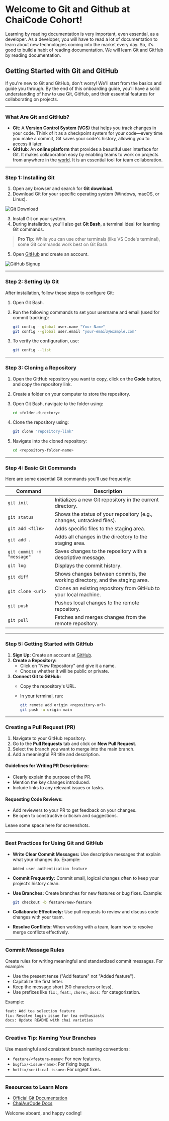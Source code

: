 # Welcome to Git and Github at ChaiCode Cohort!

Learning by reading documentation is very important, even essential, as a developer. As a developer, you will have to read a lot of documentation to learn about new technologies coming into the market every day. So, it’s good to build a habit of reading documentation. We will learn Git and GitHub by reading documentation.

## Getting Started with Git and GitHub

If you're new to Git and GitHub, don't worry! We'll start from the basics and guide you through. By the end of this onboarding guide, you'll have a solid understanding of how to use Git, GitHub, and their essential features for collaborating on projects.

---

### What Are Git and GitHub?

- **Git**: A **Version Control System (VCS)** that helps you track changes in your code. Think of it as a checkpoint system for your code—every time you make a commit, Git saves your code's history, allowing you to access it later.
- **GitHub**: An **online platform** that provides a beautiful user interface for Git. It makes collaboration easy by enabling teams to work on projects from anywhere in the [world](http://world.it). It is an essential tool for team collaboration.

---

### Step 1: Installing Git

1. Open any browser and search for **Git download**.
2. Download Git for your specific operating system (Windows, macOS, or Linux).

![Git Download](path/to/git-download.png)

3. Install Git on your system.
4. During installation, you'll also get **Git Bash**, a terminal ideal for learning Git commands.

> **Pro Tip:** While you can use other terminals (like VS Code's terminal), some Git commands work best on Git Bash.

5. Open [GitHub](http://github.com) and create an account.

![GitHub Signup](path/to/github-signup.png)

---

### Step 2: Setting Up Git

After installation, follow these steps to configure Git:

1. Open Git Bash.
2. Run the following commands to set your username and email (used for commit tracking):

   ```bash
   git config --global user.name "Your Name"
   git config --global user.email "your-email@example.com"
   ```

3. To verify the configuration, use:

   ```bash
   git config --list
   ```

---

### Step 3: Cloning a Repository

1. Open the GitHub repository you want to copy, click on the **Code** button, and copy the repository link.
2. Create a folder on your computer to store the repository.
3. Open Git Bash, navigate to the folder using:

   ```bash
   cd <folder-directory>
   ```

4. Clone the repository using:

   ```bash
   git clone "repository-link"
   ```

5. Navigate into the cloned repository:

   ```bash
   cd <repository-folder-name>
   ```

---

### Step 4: Basic Git Commands

Here are some essential Git commands you'll use frequently:

| **Command**              | **Description**                                                             |
|---------------------------|-----------------------------------------------------------------------------|
| `git init`               | Initializes a new Git repository in the current directory.                 |
| `git status`             | Shows the status of your repository (e.g., changes, untracked files).      |
| `git add <file>`         | Adds specific files to the staging area.                                   |
| `git add .`              | Adds all changes in the directory to the staging area.                     |
| `git commit -m "message"`| Saves changes to the repository with a descriptive message.                |
| `git log`                | Displays the commit history.                                               |
| `git diff`               | Shows changes between commits, the working directory, and the staging area.|
| `git clone <url>`        | Clones an existing repository from GitHub to your local machine.           |
| `git push`               | Pushes local changes to the remote repository.                             |
| `git pull`               | Fetches and merges changes from the remote repository.                     |

---

### Step 5: Getting Started with GitHub

1. **Sign Up:** Create an account at [GitHub](https://github.com/).
2. **Create a Repository:**
   - Click on "New Repository" and give it a name.
   - Choose whether it will be public or private.
3. **Connect Git to GitHub:**
   - Copy the repository's URL.
   - In your terminal, run:

     ```bash
     git remote add origin <repository-url>
     git push -u origin main
     ```

---

### Creating a Pull Request (PR)

1. Navigate to your GitHub repository.
2. Go to the **Pull Requests** tab and click on **New Pull Request**.
3. Select the branch you want to merge into the main branch.
4. Add a meaningful PR title and description.

#### Guidelines for Writing PR Descriptions:

- Clearly explain the purpose of the PR.
- Mention the key changes introduced.
- Include links to any relevant issues or tasks.

#### Requesting Code Reviews:

- Add reviewers to your PR to get feedback on your changes.
- Be open to constructive criticism and suggestions.

Leave some space here for screenshots.

---

### Best Practices for Using Git and GitHub

- **Write Clear Commit Messages:** Use descriptive messages that explain what your changes do. Example:

  ```
  Added user authentication feature
  ```

- **Commit Frequently:** Commit small, logical changes often to keep your project’s history clean.
- **Use Branches:** Create branches for new features or bug fixes. Example:

  ```bash
  git checkout -b feature/new-feature
  ```

- **Collaborate Effectively:** Use pull requests to review and discuss code changes with your team.
- **Resolve Conflicts:** When working with a team, learn how to resolve merge conflicts effectively.

---

### Commit Message Rules

Create rules for writing meaningful and standardized commit messages. For example:

- Use the present tense ("Add feature" not "Added feature").
- Capitalize the first letter.
- Keep the message short (50 characters or less).
- Use prefixes like `fix:`, `feat:`, `chore:`, `docs:` for categorization.

Example:

```bash
feat: Add tea selection feature
fix: Resolve login issue for tea enthusiasts
docs: Update README with chai varieties
```

---

### Creative Tip: Naming Your Branches

Use meaningful and consistent branch naming conventions:

- `feature/<feature-name>`: For new features.
- `bugfix/<issue-name>`: For fixing bugs.
- `hotfix/<critical-issue>`: For urgent fixes.

---

### Resources to Learn More

- [Official Git Documentation](https://git-scm.com/doc)
- [ChaiAurCode Docs](https://docs.chaicode.com/git-and-github/)

Welcome aboard, and happy coding! 

